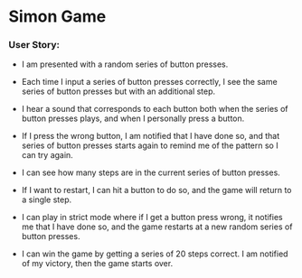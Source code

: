 # Simon Game

### User Story: 
- I am presented with a random series of button presses.

- Each time I input a series of button presses correctly, I see the same series of button presses but with an additional step.

- I hear a sound that corresponds to each button both when the series of button presses plays, and when I personally press a button.

- If I press the wrong button, I am notified that I have done so, and that series of button presses starts again to remind me of the pattern so I can try again.

- I can see how many steps are in the current series of button presses.

- If I want to restart, I can hit a button to do so, and the game will return to a single step.

- I can play in strict mode where if I get a button press wrong, it notifies me that I have done so, and the game restarts at a new random series of button presses.

- I can win the game by getting a series of 20 steps correct. I am notified of my victory, then the game starts over.
